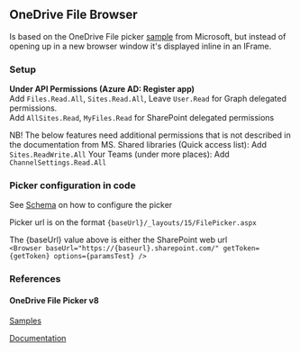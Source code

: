 ## OneDrive File Browser

Is based on the OneDrive File picker [sample](https://github.com/OneDrive/samples/tree/master/samples/file-picking) from Microsoft, 
but instead of opening up in a new browser window it's displayed inline in an IFrame. 

### Setup

**Under API Permissions (Azure AD: Register app)**<br>
Add ``Files.Read.All``, ``Sites.Read.All``, Leave ``User.Read`` for Graph delegated permissions.<br>
Add ``AllSites.Read``, ``MyFiles.Read`` for SharePoint delegated permissions

NB! The below features need additional permissions that is not described in the documentation from MS.
Shared libraries (Quick access list): Add ``Sites.ReadWrite.All`` 
Your Teams (under more places): Add ``ChannelSettings.Read.All``


### Picker configuration in code

See [Schema](https://learn.microsoft.com/en-us/onedrive/developer/controls/file-pickers/v8-schema?view=odsp-graph-online) on how to configure the picker

Picker url is on the format ``{baseUrl}/_layouts/15/FilePicker.aspx``

The {baseUrl} value above is either the SharePoint web url<br>
``<Browser baseUrl="https://{baseurl}.sharepoint.com/" getToken={getToken} options={paramsTest} />``

### References

#### OneDrive File Picker v8

[Samples](https://github.com/OneDrive/samples/tree/master/samples/file-picking)

[Documentation](https://learn.microsoft.com/en-us/onedrive/developer/controls/file-pickers/?view=odsp-graph-online)



